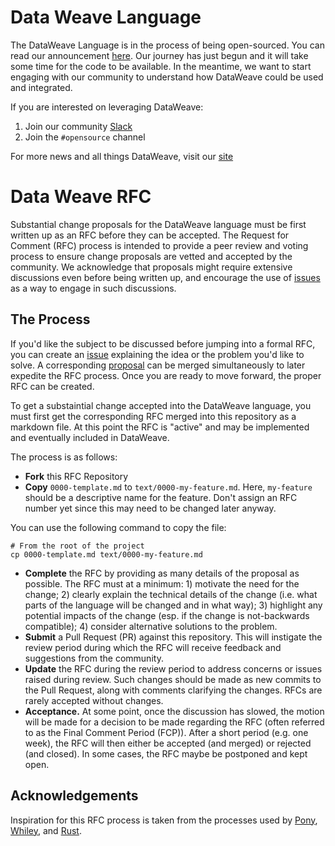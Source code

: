 # Data Weave Language

The DataWeave Language is in the process of being open-sourced. You can read our announcement [here](https://blogs.mulesoft.com/news/dataweave/). Our journey has just begun and it will take some time for the code to be available. In the meantime, we want to start engaging with our community to understand how DataWeave could be used and integrated. 

If you are interested on leveraging DataWeave:
 1. Join our community [Slack](https://join.slack.com/t/dataweavelanguage/shared_invite/zt-1f3xmq8n6-MVoUj7dDamxyu_Zyf62ERQ)
 2. Join the `#opensource` channel

For more news and all things DataWeave, visit our [site](https://dataweave.mulesoft.com/) 

# Data Weave RFC

Substantial change proposals for the DataWeave language must be first
written up as an RFC before they can be accepted.  The Request for
Comment (RFC) process is intended to provide a peer review and voting
process to ensure change proposals are vetted and accepted by the
community. We acknowledge that proposals might require extensive discussions
even before being written up, and encourage the use of [issues](https://github.com/mulesoft-labs/data-weave-rfc/issues) as a way to
engage in such discussions.

## The Process
[process]: #process

If you'd like the subject to be discussed before jumping into a formal RFC, you can create an [issue](https://github.com/mulesoft-labs/data-weave-rfc/issues/new) explaining the idea or the problem you'd like to solve. A corresponding [proposal](https://github.com/mulesoft-labs/data-weave-rfc/tree/master/proposals) can be merged simultaneously to later expedite the RFC process. Once you are ready to move forward, the proper RFC can be created.

To get a substaintial change accepted into the DataWeave language, you must first get the corresponding RFC merged into this repository as a markdown file. At this point the RFC is "active" and may be implemented and eventually included in DataWeave. 

The process is as follows:

* **Fork** this RFC Repository
* **Copy** `0000-template.md` to `text/0000-my-feature.md`. Here, `my-feature` should be a descriptive name for the feature. Don't assign an RFC number yet since this may need to be changed later anyway.

You can use the following command to copy the file:

```
# From the root of the project
cp 0000-template.md text/0000-my-feature.md
```

* **Complete** the RFC by providing as many details of the proposal as possible. The RFC must at a minimum: 1) motivate the need for the change; 2) clearly explain the technical details of the change (i.e. what parts of the language will be changed and in what way); 3) highlight any potential impacts of the change (esp. if the change is not-backwards compatible); 4) consider alternative solutions to the problem.
* **Submit** a Pull Request (PR) against this repository. This will instigate the review period during which the RFC will receive feedback and suggestions from the community.
* **Update** the RFC during the review period to address concerns or issues raised during review. Such changes should be made as new commits to the Pull Request, along with comments clarifying the changes. RFCs are rarely accepted without changes.
* **Acceptance.** At some point, once the discussion has slowed, the motion will be made for a decision to be made regarding the RFC (often referred to as the Final Comment Period (FCP)). After a short period (e.g. one week), the RFC will then either be accepted (and merged) or rejected (and closed). In some cases, the RFC maybe be postponed and kept open.

## Acknowledgements
[acknowledgements]: #acknowledgements

Inspiration for this RFC process is taken from the processes used by [Pony](https://github.com/ponylang/rfcs), [Whiley](https://github.com/Whiley/RFCs), and [Rust](https://github.com/rust-lang/rfcs#reviewing-rfcs).
